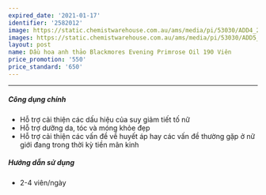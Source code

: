 ```yaml
---
expired_date: '2021-01-17'
identifier: '2582012'
image: https://static.chemistwarehouse.com.au/ams/media/pi/53030/ADD4_200.jpg
images: https://static.chemistwarehouse.com.au/ams/media/pi/53030/ADD5_200.jpg,https://static.chemistwarehouse.com.au/ams/media/pi/53030/ADD6_200.jpg,https://static.chemistwarehouse.com.au/ams/media/pi/53030/ADD7_200.jpg
layout: post
name: Dầu hoa anh thảo Blackmores Evening Primrose Oil 190 Viên
price_promotion: '550'
price_standard: '650'
---
```


---
##### Công dụng chính
- Hỗ trợ cải thiện các dấu hiệu của suy giảm tiết tố nữ
- Hỗ trợ dưỡng da, tóc và móng khỏe đẹp
- Hỗ trợ cải thiện các vấn đề về huyết áp hay các vấn đề thường gặp ở nữ giới đang trong thời kỳ tiền mãn kinh

##### Hướng dẫn sử dụng
- 2-4 viên/ngày